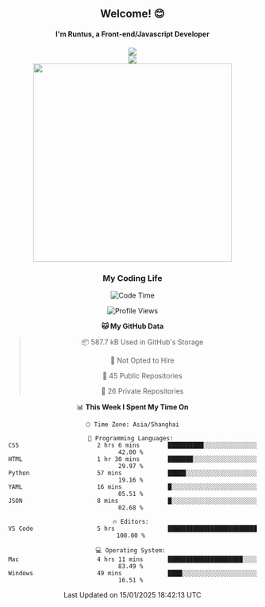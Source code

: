 

<div align="center">
    <div>    
        <h2>Welcome! 😊</h2>
        <h4> I'm Runtus, a Front-end/Javascript Developer</h4>
        <a href="https://github.com/antvis/g2">
            <img src="https://img.shields.io/endpoint?url=https://awards.antv.vision/runtus-g2-contributor.json" />
        </a>
    </div>
    <img style="width=100%" src="https://github.com/user-attachments/assets/96bbb592-d82f-4a25-bfe7-39362c279943"> </img>
</div>


<div align="center">
<img src="https://github-readme-stats.vercel.app/api?username=Runtus&show_icons=true&theme=tokyonight" width=400 />
</div>

<div align="center">
<h3>My Coding Life</h3>

<!--START_SECTION:waka-->
![Code Time](http://img.shields.io/badge/Code%20Time-377%20hrs%2045%20mins-blue)

![Profile Views](http://img.shields.io/badge/Profile%20Views-0-blue)

**🐱 My GitHub Data** 

> 📦 587.7 kB Used in GitHub's Storage 
 > 
> 🚫 Not Opted to Hire
 > 
> 📜 45 Public Repositories 
 > 
> 🔑 26 Private Repositories 
 > 
📊 **This Week I Spent My Time On** 

```text
🕑︎ Time Zone: Asia/Shanghai

💬 Programming Languages: 
CSS                      2 hrs 6 mins        ██████████░░░░░░░░░░░░░░░   42.00 % 
HTML                     1 hr 30 mins        ███████░░░░░░░░░░░░░░░░░░   29.97 % 
Python                   57 mins             █████░░░░░░░░░░░░░░░░░░░░   19.16 % 
YAML                     16 mins             █░░░░░░░░░░░░░░░░░░░░░░░░   05.51 % 
JSON                     8 mins              █░░░░░░░░░░░░░░░░░░░░░░░░   02.68 % 

🔥 Editors: 
VS Code                  5 hrs               █████████████████████████   100.00 % 

💻 Operating System: 
Mac                      4 hrs 11 mins       █████████████████████░░░░   83.49 % 
Windows                  49 mins             ████░░░░░░░░░░░░░░░░░░░░░   16.51 % 
```


 Last Updated on 15/01/2025 18:42:13 UTC
<!--END_SECTION:waka-->
</div>
